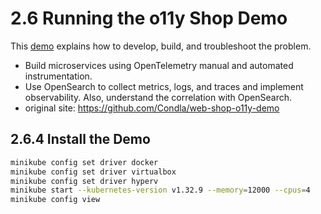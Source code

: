 # 2.6 Running the o11y Shop Demo
This [demo](https://github.com/Condla/web-shop-o11y-demo) explains how to develop, build, and troubleshoot the problem.
* Build microservices using OpenTelemetry manual and automated instrumentation.
* Use OpenSearch to collect metrics, logs, and traces and implement observability. Also, understand the correlation with OpenSearch.
* original site: https://github.com/Condla/web-shop-o11y-demo

## 2.6.4 Install the Demo
```bash
minikube config set driver docker
minikube config set driver virtualbox
minikube config set driver hyperv
minikube start --kubernetes-version v1.32.9 --memory=12000 --cpus=4
minikube config view
```